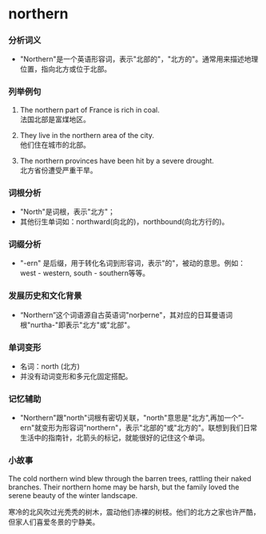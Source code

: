 # northern

### 分析词义

  

*   "Northern"是一个英语形容词，表示"北部的"，"北方的"。通常用来描述地理位置，指向北方或位于北部。

  

### 列举例句

  

1.  The northern part of France is rich in coal.  
    法国北部是富煤地区。
    
      
    
2.  They live in the northern area of the city.  
    他们住在城市的北部。
    
      
    
3.  The northern provinces have been hit by a severe drought.  
    北方省份遭受严重干旱。
    
      
    

  

### 词根分析

  

*   "North"是词根，表示"北方"；
*   其他衍生单词如：northward(向北的)，northbound(向北方行的)。

  

### 词缀分析

  

*   "-ern" 是后缀，用于转化名词到形容词，表示"的"，被动的意思。例如：west - western, south - southern等等。

  

### 发展历史和文化背景

  

*   “Northern”这个词语源自古英语词"norþerne"，其对应的日耳曼语词根"nurtha-"即表示"北方"或"北部"。

  

### 单词变形

  

*   名词：north (北方)
*   并没有动词变形和多元化固定搭配。

  

### 记忆辅助

  

*   "Northern"跟"north"词根有密切关联，"north"意思是"北方",再加一个”-ern"就变形为形容词"northern"，表示"北部的"或"北方的"。联想到我们日常生活中的指南针，北箭头的标记，就能很好的记住这个单词。

  

### 小故事

  

The cold northern wind blew through the barren trees, rattling their naked branches. Their northern home may be harsh, but the family loved the serene beauty of the winter landscape.

  

寒冷的北风吹过光秃秃的树木，震动他们赤裸的树枝。他们的北方之家也许严酷，但家人们喜爱冬景的宁静美。
